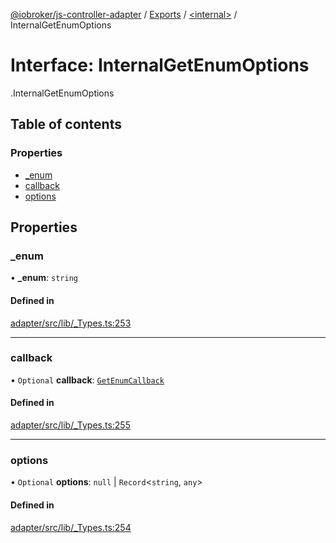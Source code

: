 [@iobroker/js-controller-adapter](../README.md) / [Exports](../modules.md) / [<internal\>](../modules/internal_.md) / InternalGetEnumOptions

# Interface: InternalGetEnumOptions

[<internal>](../modules/internal_.md).InternalGetEnumOptions

## Table of contents

### Properties

- [\_enum](internal_.InternalGetEnumOptions.md#_enum)
- [callback](internal_.InternalGetEnumOptions.md#callback)
- [options](internal_.InternalGetEnumOptions.md#options)

## Properties

### \_enum

• **\_enum**: `string`

#### Defined in

[adapter/src/lib/_Types.ts:253](https://github.com/ioBroker/ioBroker.js-controller/blob/c7ef56a8/packages/adapter/src/lib/_Types.ts#L253)

___

### callback

• `Optional` **callback**: [`GetEnumCallback`](../modules/internal_.md#getenumcallback)

#### Defined in

[adapter/src/lib/_Types.ts:255](https://github.com/ioBroker/ioBroker.js-controller/blob/c7ef56a8/packages/adapter/src/lib/_Types.ts#L255)

___

### options

• `Optional` **options**: ``null`` \| `Record`<`string`, `any`\>

#### Defined in

[adapter/src/lib/_Types.ts:254](https://github.com/ioBroker/ioBroker.js-controller/blob/c7ef56a8/packages/adapter/src/lib/_Types.ts#L254)
